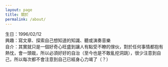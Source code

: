 ```yaml
---
layout: page
title: 關於
permalink: /about/
---
```

生日：1996/02/12<br>
興趣：寫文章、探索自己想知道的知識、聽或演奏音樂<br>
自介：其實就只是一個好奇心旺盛到讓人有點受不瞭的傢伙，對於任何事情都抱有熱忱，會一頭栽，所以必須好好的自治（至今也是不敢亂挖洞跳），很少注意到自己，所以每次都不會注意到自己已經身心力竭了（？）
